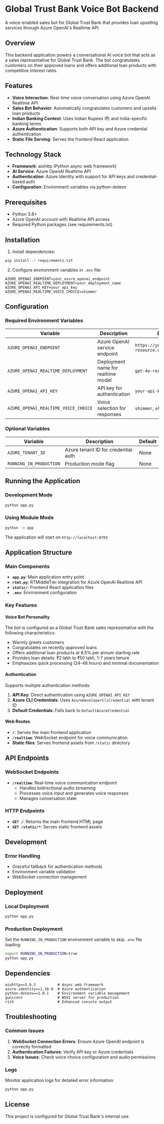 # Global Trust Bank Voice Bot Backend

A voice-enabled sales bot for Global Trust Bank that provides loan upselling services through Azure OpenAI's Realtime API.

## Overview

This backend application powers a conversational AI voice bot that acts as a sales representative for Global Trust Bank. The bot congratulates customers on their approved loans and offers additional loan products with competitive interest rates.

## Features

- **Voice Interaction**: Real-time voice conversation using Azure OpenAI Realtime API
- **Sales Bot Behavior**: Automatically congratulates customers and upsells loan products
- **Indian Banking Context**: Uses Indian Rupees (₹) and India-specific banking terms
- **Azure Authentication**: Supports both API key and Azure credential authentication
- **Static File Serving**: Serves the frontend React application

## Technology Stack

- **Framework**: aiohttp (Python async web framework)
- **AI Service**: Azure OpenAI Realtime API
- **Authentication**: Azure Identity with support for API keys and credential-based auth
- **Configuration**: Environment variables via python-dotenv

## Prerequisites

- Python 3.8+
- Azure OpenAI account with Realtime API access
- Required Python packages (see requirements.txt)

## Installation

1. Install dependencies:
```bash
pip install -r requirements.txt
```

2. Configure environment variables in `.env` file:
```env
AZURE_OPENAI_ENDPOINT=your_azure_openai_endpoint
AZURE_OPENAI_REALTIME_DEPLOYMENT=your_deployment_name
AZURE_OPENAI_API_KEY=your_api_key
AZURE_OPENAI_REALTIME_VOICE_CHOICE=shimmer
```

## Configuration

### Required Environment Variables

| Variable | Description | Example |
|----------|-------------|---------|
| `AZURE_OPENAI_ENDPOINT` | Azure OpenAI service endpoint | `https://your-resource.openai.azure.com/` |
| `AZURE_OPENAI_REALTIME_DEPLOYMENT` | Deployment name for realtime model | `gpt-4o-realtime-preview` |
| `AZURE_OPENAI_API_KEY` | API key for authentication | `your-api-key` |
| `AZURE_OPENAI_REALTIME_VOICE_CHOICE` | Voice selection for responses | `shimmer`, `alloy`, `echo` |

### Optional Variables

| Variable | Description | Default |
|----------|-------------|---------|
| `AZURE_TENANT_ID` | Azure tenant ID for credential auth | None |
| `RUNNING_IN_PRODUCTION` | Production mode flag | None |

## Running the Application

### Development Mode
```bash
python app.py
```

### Using Module Mode
```bash
python -m app
```

The application will start on `http://localhost:8765`

## Application Structure

### Main Components

- **`app.py`**: Main application entry point
- **`rtmt.py`**: RTMiddleTier integration for Azure OpenAI Realtime API
- **`static/`**: Frontend React application files
- **`.env`**: Environment configuration

### Key Features

#### Voice Bot Personality
The bot is configured as a Global Trust Bank sales representative with the following characteristics:
- Warmly greets customers
- Congratulates on recently approved loans
- Offers additional loan products at 8.5% per annum starting rate
- Provides loan details: ₹2 lakh to ₹50 lakh, 1-7 years tenure
- Emphasizes quick processing (24-48 hours) and minimal documentation

#### Authentication
Supports multiple authentication methods:
1. **API Key**: Direct authentication using `AZURE_OPENAI_API_KEY`
2. **Azure CLI Credentials**: Uses `AzureDeveloperCliCredential` with tenant ID
3. **Default Credentials**: Falls back to `DefaultAzureCredential`

#### Web Routes
- **`/`**: Serves the main frontend application
- **`/realtime`**: WebSocket endpoint for voice communication
- **Static files**: Serves frontend assets from `/static` directory

## API Endpoints

### WebSocket Endpoints

- **`/realtime`**: Real-time voice communication endpoint
  - Handles bidirectional audio streaming
  - Processes voice input and generates voice responses
  - Manages conversation state

### HTTP Endpoints

- **`GET /`**: Returns the main frontend HTML page
- **`GET /static/*`**: Serves static frontend assets

## Development

### Error Handling
- Graceful fallback for authentication methods
- Environment variable validation
- WebSocket connection management

## Deployment

### Local Deployment
```bash
python app.py
```

### Production Deployment
Set the `RUNNING_IN_PRODUCTION` environment variable to skip `.env` file loading:
```bash
export RUNNING_IN_PRODUCTION=true
python app.py
```

## Dependencies

```
aiohttp==3.9.3          # Async web framework
azure-identity==1.18.0  # Azure authentication
python-dotenv==1.0.1    # Environment variable management
gunicorn                # WSGI server for production
rich                    # Enhanced console output
```

## Troubleshooting

### Common Issues

1. **WebSocket Connection Errors**: Ensure Azure OpenAI endpoint is correctly formatted
2. **Authentication Failures**: Verify API key or Azure credentials
3. **Voice Issues**: Check voice choice configuration and audio permissions

### Logs
Monitor application logs for detailed error information:
```bash
python app.py
```

## License

This project is configured for Global Trust Bank's internal use.
